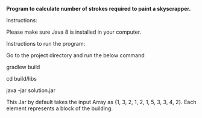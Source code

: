 **Program to calculate number of strokes required to paint a skyscrapper.**

Instructions:

Please make sure Java 8 is installed in your computer.

Instructions to run the program:

Go to the project directory and run the below command

gradlew build  

cd build/libs  

java -jar solution.jar

This Jar by default takes the input Array as {1, 3, 2, 1, 2, 1, 5, 3, 3, 4, 2}. Each element represents a block of the building.

